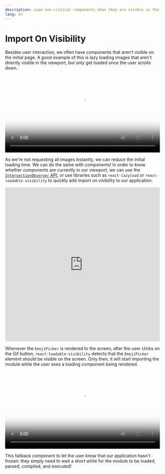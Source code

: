 ```yaml
---
description: Load non-critical components when they are visible in the viewport
lang: en
---
```

# Import On Visibility

Besides user interaction, we often have components that aren't visible on the initial page. A good example of this is lazy loading images that aren't directly visible in the viewport, but only get loaded once the user scrolls down.

<video width="100%" src="https://res.cloudinary.com/ddxwdqwkr/video/upload/f_auto/v1609244229/patterns.dev/pat5_r1bjcp.mp4" autoplay="" controls="" playsinline="" loop="" poster="https://res.cloudinary.com/ddxwdqwkr/video/upload/f_auto/v1609244229/patterns.dev/pat5_r1bjcp.jpg"><source src="https://res.cloudinary.com/ddxwdqwkr/video/upload/f_auto/v1609244229/patterns.dev/pat5_r1bjcp.mp4" type="video/mp4"></video>

As we're not requesting all images instantly, we can reduce the initial loading time. We can do the same with components! In order to know whether components are currently in our viewport, we can use the [`IntersectionObserver` API](https://developer.mozilla.org/en-US/docs/Web/API/Intersection_Observer_API), or use libraries such as `react-lazyload` or `react-loadable-visibility`
to quickly add import on visibility to our application.

<iframe src="https://codesandbox.io/p/devbox/onvisibility-4ew4f?embed=1"
     style="width:100%; height: 500px; border:0; border-radius: 4px; overflow:hidden;"
     title="onvisibility"
     allow="accelerometer; ambient-light-sensor; camera; encrypted-media; geolocation; gyroscope; hid; microphone; midi; payment; usb; vr; xr-spatial-tracking"
     sandbox="allow-forms allow-modals allow-popups allow-presentation allow-same-origin allow-scripts"
   ></iframe>

Whenever the `EmojiPicker` is rendered to the screen, after the user clicks on the Gif button, `react-loadable-visibility` detects that the `EmojiPicker` element should be visible on the screen. Only then, it will start importing the module while the user sees a loading component being rendered.

<video width="100%" src="https://res.cloudinary.com/ddxwdqwkr/video/upload/f_auto/v1609056516/patterns.dev/import-on-visibility.mp4" autoplay="" controls="" playsinline="" loop="" poster="https://res.cloudinary.com/ddxwdqwkr/video/upload/f_auto/v1609056516/patterns.dev/import-on-visibility.jpg"><source src="https://res.cloudinary.com/ddxwdqwkr/video/upload/f_auto/v1609056516/patterns.dev/import-on-visibility.mp4" type="video/mp4"></video>

This fallback component to let the user know that our application hasn't frozen: they simply need to wait a short while for the module to be loaded, parsed, compiled, and executed!
